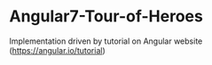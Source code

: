 # Angular7-Tour-of-Heroes
Implementation driven by tutorial on Angular website (https://angular.io/tutorial)
